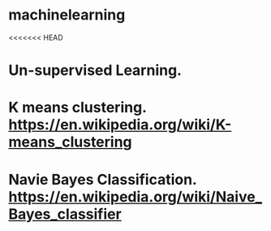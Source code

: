 # machinelearning
<<<<<<< HEAD
# Un-supervised Learning.
# K means clustering. https://en.wikipedia.org/wiki/K-means_clustering
# Navie Bayes Classification. https://en.wikipedia.org/wiki/Naive_Bayes_classifier
